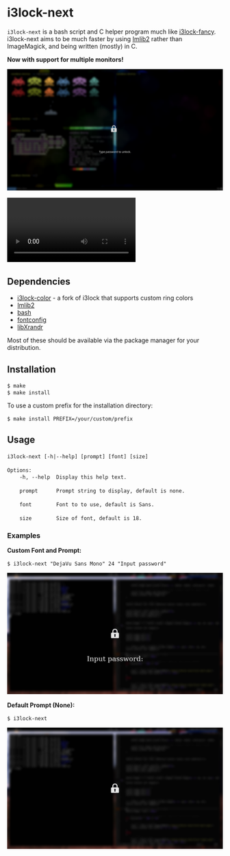 # i3lock-next

`i3lock-next` is a bash script and C helper program much like [i3lock-fancy](https://github.com/meskarune/i3lock-fancy). i3lock-next aims to be much faster by using [Imlib2](https://docs.enlightenment.org/api/imlib2/html/index.html) rather than ImageMagick, and being written (mostly) in C.

**Now with support for multiple monitors!**

![screenshot: main](media/screenshot-main.png)

![video: usage](media/video-usage.mp4)

## Dependencies

- [i3lock-color](https://github.com/chrjguill/i3lock-color) - a fork of i3lock that supports custom ring colors
- [Imlib2](https://docs.enlightenment.org/api/imlib2/html/)
- [bash](https://www.gnu.org/software/bash/)
- [fontconfig](https://www.freedesktop.org/wiki/Software/fontconfig/)
- [libXrandr](https://www.x.org/wiki/libraries/libxrandr/)

Most of these should be available via the package manager for your distribution.

## Installation

```
$ make
$ make install
```

To use a custom prefix for the installation directory:

```
$ make install PREFIX=/your/custom/prefix
```

## Usage

```
i3lock-next [-h|--help] [prompt] [font] [size]

Options:
    -h, --help  Display this help text.

	prompt      Prompt string to display, default is none.

    font        Font to to use, default is Sans.

    size        Size of font, default is 18.
```

### Examples

**Custom Font and Prompt:**

```
$ i3lock-next "DejaVu Sans Mono" 24 "Input password"
```

![screenshot: custom font and prompt](media/screenshot-custom.png)

**Default Prompt (None):**

```
$ i3lock-next
```

![screenshot: default font](media/screenshot-default.png)
